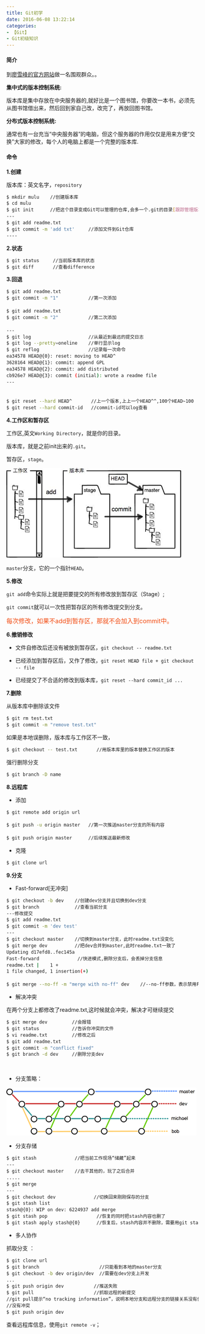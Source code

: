 ```yaml
---
title: Git初学
date: 2016-06-08 13:22:14
categories:
- 【Git】
- Git初级知识
---
```


#### 简介

到[廖雪峰的官方网站](http://www.liaoxuefeng.com/)做一名围观群众。。

<!--more-->

<b>集中式的版本控制系统:</b>

版本库是集中存放在中央服务器的,就好比是一个图书馆，你要改一本书，必须先从图书馆借出来，然后回到家自己改，改完了，再放回图书馆。


<b>分布式版本控制系统:</b>

通常也有一台充当“中央服务器”的电脑，但这个服务器的作用仅仅是用来方便“交换”大家的修改，每个人的电脑上都是一个完整的版本库.


#### 命令

<b>1.创建</b>

版本库：英文名字，`repository`

```bash
$ mkdir mulu    //创建版本库
$ cd mulu       
$ git init      //把这个目录变成Git可以管理的仓库,会多一个.git的目录[跟踪管理版本库]
---
$ git add readme.txt         
$ git commit -m 'add txt'     //添加文件到Git仓库
----
```

<b>2.状态</b>

```bash
$ git status     //当前版本库的状态
$ git diff       //查看difference
```

<b>3.回退</b>

```bash
$ git add readme.txt
$ git commit -m "1"           //第一次添加

$ git add readme.txt
$ git commit -m "2"           //第二次添加

---
$ git log                     //从最近到最远的提交日志
$ git log --pretty=oneline    //单行显示log
$ git reflog                  //记录每一次命令
ea34578 HEAD@{0}: reset: moving to HEAD^
3628164 HEAD@{1}: commit: append GPL
ea34578 HEAD@{2}: commit: add distributed
cb926e7 HEAD@{3}: commit (initial): wrote a readme file
---


$ git reset --hard HEAD^       //上一个版本,上上一个HEAD^^,100个HEAD~100
$ git reset --hard commit-id   //commit-id可以log查看
```

<b>4.工作区和暂存区</b>

工作区,英文`Working Directory`，就是你的目录。

版本库，就是之前init出来的`.git`。

暂存区，`stage`。

![](/assets/qita/16.jpg)

`master`分支，它的一个指针`HEAD`。

<b>5.修改</b>

`git add`命令实际上就是把要提交的所有修改放到暂存区（Stage）;

`git commit`就可以一次性把暂存区的所有修改提交到分支。

<font color=#f24c13 size=3>每次修改，如果不add到暂存区，那就不会加入到commit中。</font>


<b>6.撤销修改</b>

+ 文件自修改后还没有被放到暂存区，`git checkout -- readme.txt`

+ 已经添加到暂存区后，又作了修改，`git reset HEAD file + git checkout -- file`

+ 已经提交了不合适的修改到版本库，`git reset --hard commit_id ...`


<b>7.删除</b>

从版本库中删除该文件 

```bash
$ git rm test.txt
$ git commit -m "remove test.txt"
```

如果是本地误删除，版本库与工作区不一致，

```bash
$ git checkout -- test.txt       //用版本库里的版本替换工作区的版本
```

强行删除分支

```bash
$ git branch -D name
```

<b>8.远程库</b>

+ 添加

```bash
$ git remote add origin url

$ git push -u origin master   //第一次推送master分支的所有内容

$ git push origin master      //后续推送最新修改

```

+ 克隆

```bash
$ git clone url
```

<b>9.分支</b>

+ Fast-forward[无冲突]

```bash
$ git checkout -b dev    //创建dev分支并且切换到dev分支
$ git branch             //查看当前分支
---修改提交
$ git add readme.txt
$ git commit -m 'dev test'
---
$ git checkout master    //切换到master分支，此时readme.txt没变化
$ git merge dev          //把dev合并到master,此时readme.txt一致了
Updating d17efd8..fec145a
Fast-forward              //快进模式,删除分支后，会丢掉分支信息
readme.txt |    1 +                                      ​
1 file changed, 1 insertion(+)                           ​
                                                         ​
$ git merge --no-ff -m "merge with no-ff" dev    //--no-ff参数，表示禁用Fast forward


```

+ 解决冲突

在两个分支上都修改了readme.txt,这时候就会冲突，解决才可继续提交

```bash
$ git merge dev         //会报错
$ git status            //告诉你冲突的文件
$ vi readme.txt         //修改之后
$ git add readme.txt 
$ git commit -m "conflict fixed"
$ git branch -d dev     //删除分支dev
```

​﻿​﻿​﻿​﻿​﻿​﻿​﻿​
+ 分支策略：

![](/assets/qita/17.png)

+ 分支存储

```bash
$ git stash              //把当前工作现场“储藏”起来
---
$ git checkout master    //去干其他的，玩了之后合并
.....
$ git merge 
---
$ git checkout dev              //切换回来刚刚保存的分支
$ git stash list
stash@{0}: WIP on dev: 6224937 add merge
$ git stash pop                  //恢复的同时把stash内容也删了
$ git stash apply stash@{0}      //恢复后，stash内容并不删除，需要用git stash drop来删除
```


+ 多人协作

抓取分支 ：
```bash
$ git clone url
$ git branch                      //只能看到本地的master分支
$ git checkout -b dev origin/dev  //需要在dev分支上开发
...
$ git push origin dev           //推送失败
$ git pull                      //抓取远程的新提交
//git pull提示“no tracking information”，说明本地分支和远程分支的链接关系没有创建，git branch --set-upstream branch-name origin/branch-name
//没有冲突
$ git push origin dev
```

查看远程库信息，使用`git remote -v`；

